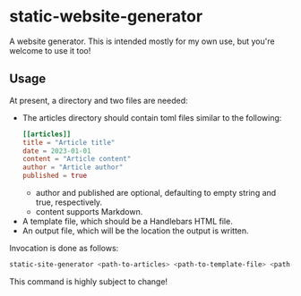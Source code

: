 # static-website-generator

A website generator. This is intended mostly for my own use, but you're welcome to use it too!

## Usage

At present, a directory and two files are needed:

* The articles directory should contain toml files similar to the following:
  ```toml
  [[articles]]
  title = "Article title"
  date = 2023-01-01
  content = "Article content"
  author = "Article author"
  published = true
  ```
  * author and published are optional, defaulting to empty string and true, respectively.
  * content supports Markdown.
* A template file, which should be a Handlebars HTML file.
* An output file, which will be the location the output is written.

Invocation is done as follows:
```bash
static-site-generator <path-to-articles> <path-to-template-file> <path-to-output-file>
```

This command is highly subject to change!
